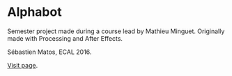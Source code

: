 # Alphabot

Semester project made during a course lead by Mathieu Minguet.
Originally made with Processing and After Effects.

Sébastien Matos, ECAL 2016.

[Visit page](https://alphabot.matoseb.com).
